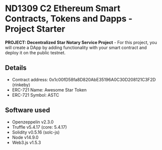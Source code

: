 # ND1309 C2 Ethereum Smart Contracts, Tokens and Dapps - Project Starter 
**PROJECT: Decentralized Star Notary Service Project** - For this project, you will create a DApp by adding functionality with your smart contract and deploy it on the public testnet.

## Details
- Contract address: 0x1c00fD58fa8D820AbE35196A0C30D208121C3F2D (rinkeby)
- ERC-721 Name: Awesome Star Token
- ERC-721 Symbol: ASTC
## Software used
- Openzeppelin v2.3.0
- Truffle v5.4.17 (core: 5.4.17)
- Solidity v0.5.16 (solc-js)
- Node v14.9.0
- Web3.js v1.5.3
